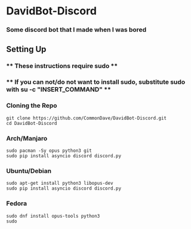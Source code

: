 # DavidBot-Discord
### Some discord bot that I made when I was bored


## Setting Up

### ** These instructions require sudo **
### ** If you can not/do not want to install sudo, substitute sudo with su -c "INSERT_COMMAND" **

### Cloning the Repo
```
git clone https://github.com/CommonDave/DavidBot-Discord.git
cd DavidBot-Discord
```

### Arch/Manjaro

```
sudo pacman -Sy opus python3 git
sudo pip install asyncio discord discord.py
```

### Ubuntu/Debian

```
sudo apt-get install python3 libopus-dev
sudo pip install asyncio discord discord.py
```
### Fedora

```
sudo dnf install opus-tools python3
sudo 
